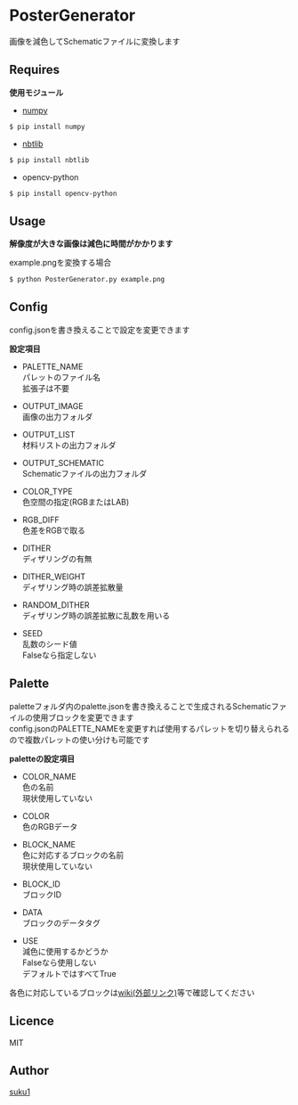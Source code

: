 # PosterGenerator
画像を減色してSchematicファイルに変換します  

## Requires  
**使用モジュール**  
 - [numpy](https://github.com/numpy/numpy)
```bash
$ pip install numpy
```
 - [nbtlib](https://github.com/vberlier/nbtlib)  
```bash
$ pip install nbtlib
```
 - opencv-python
```bash
$ pip install opencv-python
```

## Usage  
**解像度が大きな画像は減色に時間がかかります**  
  
example.pngを変換する場合  
```bash
$ python PosterGenerator.py example.png
```

## Config  
config.jsonを書き換えることで設定を変更できます  
  
**設定項目**  
 - PALETTE_NAME  
 パレットのファイル名  
 拡張子は不要  
   
 - OUTPUT_IMAGE  
 画像の出力フォルダ  
 - OUTPUT_LIST  
 材料リストの出力フォルダ  
 - OUTPUT_SCHEMATIC  
 Schematicファイルの出力フォルダ  
 - COLOR_TYPE  
 色空間の指定(RGBまたはLAB)  
 - RGB_DIFF  
 色差をRGBで取る  
 - DITHER  
 ディザリングの有無  
 - DITHER_WEIGHT  
 ディザリング時の誤差拡散量  
 - RANDOM_DITHER  
 ディザリング時の誤差拡散に乱数を用いる  
 - SEED  
 乱数のシード値  
 Falseなら指定しない  

## Palette
paletteフォルダ内のpalette.jsonを書き換えることで生成されるSchematicファイルの使用ブロックを変更できます  
config.jsonのPALETTE_NAMEを変更すれば使用するパレットを切り替えられるので複数パレットの使い分けも可能です  
  
**paletteの設定項目**
 - COLOR_NAME  
 色の名前  
 現状使用していない  
   
 - COLOR  
 色のRGBデータ  
 - BLOCK_NAME  
 色に対応するブロックの名前  
 現状使用していない  
 - BLOCK_ID  
 ブロックID  
 - DATA  
 ブロックのデータタグ  
 - USE  
 減色に使用するかどうか  
 Falseなら使用しない  
 デフォルトではすべてTrue  
  
各色に対応しているブロックは[wiki(外部リンク)](https://minecraft.gamepedia.com/Map_item_format)等で確認してください  

## Licence

MIT

## Author

[suku1](https://github.com/suku1)
